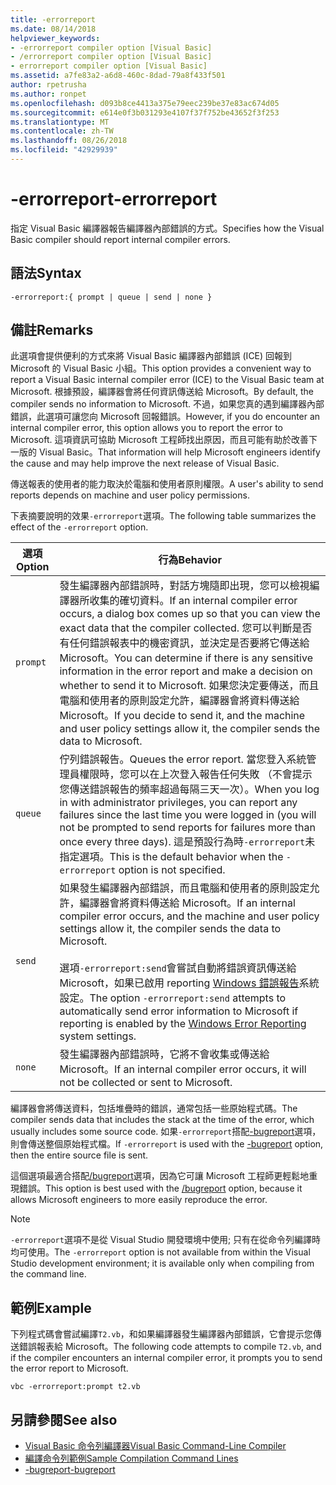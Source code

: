 ```yaml
---
title: -errorreport
ms.date: 08/14/2018
helpviewer_keywords:
- -errorreport compiler option [Visual Basic]
- /errorreport compiler option [Visual Basic]
- errorreport compiler option [Visual Basic]
ms.assetid: a7fe83a2-a6d8-460c-8dad-79a8f433f501
author: rpetrusha
ms.author: ronpet
ms.openlocfilehash: d093b8ce4413a375e79eec239be37e83ac674d05
ms.sourcegitcommit: e614e0f3b031293e4107f37f752be43652f3f253
ms.translationtype: MT
ms.contentlocale: zh-TW
ms.lasthandoff: 08/26/2018
ms.locfileid: "42929939"
---
```

# <a name="-errorreport"></a><span data-ttu-id="6792c-102">-errorreport</span><span class="sxs-lookup"><span data-stu-id="6792c-102">-errorreport</span></span>

<span data-ttu-id="6792c-103">指定 Visual Basic 編譯器報告編譯器內部錯誤的方式。</span><span class="sxs-lookup"><span data-stu-id="6792c-103">Specifies how the Visual Basic compiler should report internal compiler errors.</span></span>

## <a name="syntax"></a><span data-ttu-id="6792c-104">語法</span><span class="sxs-lookup"><span data-stu-id="6792c-104">Syntax</span></span>

```
-errorreport:{ prompt | queue | send | none }
```

## <a name="remarks"></a><span data-ttu-id="6792c-105">備註</span><span class="sxs-lookup"><span data-stu-id="6792c-105">Remarks</span></span>

<span data-ttu-id="6792c-106">此選項會提供便利的方式來將 Visual Basic 編譯器內部錯誤 (ICE) 回報到 Microsoft 的 Visual Basic 小組。</span><span class="sxs-lookup"><span data-stu-id="6792c-106">This option provides a convenient way to report a Visual Basic internal compiler error (ICE) to the Visual Basic team at Microsoft.</span></span> <span data-ttu-id="6792c-107">根據預設，編譯器會將任何資訊傳送給 Microsoft。</span><span class="sxs-lookup"><span data-stu-id="6792c-107">By default, the compiler sends no information to Microsoft.</span></span> <span data-ttu-id="6792c-108">不過，如果您真的遇到編譯器內部錯誤，此選項可讓您向 Microsoft 回報錯誤。</span><span class="sxs-lookup"><span data-stu-id="6792c-108">However, if you do encounter an internal compiler error, this option allows you to report the error to Microsoft.</span></span> <span data-ttu-id="6792c-109">這項資訊可協助 Microsoft 工程師找出原因，而且可能有助於改善下一版的 Visual Basic。</span><span class="sxs-lookup"><span data-stu-id="6792c-109">That information will help Microsoft engineers identify the cause and may help improve the next release of Visual Basic.</span></span>

<span data-ttu-id="6792c-110">傳送報表的使用者的能力取決於電腦和使用者原則權限。</span><span class="sxs-lookup"><span data-stu-id="6792c-110">A user's ability to send reports depends on machine and user policy permissions.</span></span>

<span data-ttu-id="6792c-111">下表摘要說明的效果`-errorreport`選項。</span><span class="sxs-lookup"><span data-stu-id="6792c-111">The following table summarizes the effect of the `-errorreport` option.</span></span>

|<span data-ttu-id="6792c-112">選項</span><span class="sxs-lookup"><span data-stu-id="6792c-112">Option</span></span>|<span data-ttu-id="6792c-113">行為</span><span class="sxs-lookup"><span data-stu-id="6792c-113">Behavior</span></span>|
|---|---|
|`prompt`|<span data-ttu-id="6792c-114">發生編譯器內部錯誤時，對話方塊隨即出現，您可以檢視編譯器所收集的確切資料。</span><span class="sxs-lookup"><span data-stu-id="6792c-114">If an internal compiler error occurs, a dialog box comes up so that you can view the exact data that the compiler collected.</span></span> <span data-ttu-id="6792c-115">您可以判斷是否有任何錯誤報表中的機密資訊，並決定是否要將它傳送給 Microsoft。</span><span class="sxs-lookup"><span data-stu-id="6792c-115">You can determine if there is any sensitive information in the error report and make a decision on whether to send it to Microsoft.</span></span> <span data-ttu-id="6792c-116">如果您決定要傳送，而且電腦和使用者的原則設定允許，編譯器會將資料傳送給 Microsoft。</span><span class="sxs-lookup"><span data-stu-id="6792c-116">If you decide to send it, and the machine and user policy settings allow it, the compiler sends the data to Microsoft.</span></span>|
|`queue`|<span data-ttu-id="6792c-117">佇列錯誤報告。</span><span class="sxs-lookup"><span data-stu-id="6792c-117">Queues the error report.</span></span> <span data-ttu-id="6792c-118">當您登入系統管理員權限時，您可以在上次登入報告任何失敗 （不會提示您傳送錯誤報告的頻率超過每隔三天一次）。</span><span class="sxs-lookup"><span data-stu-id="6792c-118">When you log in with administrator privileges, you can report any failures since the last time you were logged in (you will not be prompted to send reports for failures more than once every three days).</span></span> <span data-ttu-id="6792c-119">這是預設行為時`-errorreport`未指定選項。</span><span class="sxs-lookup"><span data-stu-id="6792c-119">This is the default behavior when the `-errorreport` option is not specified.</span></span>|
|`send`|<span data-ttu-id="6792c-120">如果發生編譯器內部錯誤，而且電腦和使用者的原則設定允許，編譯器會將資料傳送給 Microsoft。</span><span class="sxs-lookup"><span data-stu-id="6792c-120">If an internal compiler error occurs, and the machine and user policy settings allow it, the compiler sends the data to Microsoft.</span></span><br /><br /> <span data-ttu-id="6792c-121">選項`-errorreport:send`會嘗試自動將錯誤資訊傳送給 Microsoft，如果已啟用 reporting [Windows 錯誤報告](/windows/desktop/wer/windows-error-reporting)系統設定。</span><span class="sxs-lookup"><span data-stu-id="6792c-121">The option `-errorreport:send` attempts to automatically send error information to Microsoft if reporting is enabled by the [Windows Error Reporting](/windows/desktop/wer/windows-error-reporting) system settings.</span></span> |
|`none`|<span data-ttu-id="6792c-122">發生編譯器內部錯誤時，它將不會收集或傳送給 Microsoft。</span><span class="sxs-lookup"><span data-stu-id="6792c-122">If an internal compiler error occurs, it will not be collected or sent to Microsoft.</span></span>|

<span data-ttu-id="6792c-123">編譯器會將傳送資料，包括堆疊時的錯誤，通常包括一些原始程式碼。</span><span class="sxs-lookup"><span data-stu-id="6792c-123">The compiler sends data that includes the stack at the time of the error, which usually includes some source code.</span></span> <span data-ttu-id="6792c-124">如果`-errorreport`搭配[-bugreport](../../../visual-basic/reference/command-line-compiler/bugreport.md)選項，則會傳送整個原始程式檔。</span><span class="sxs-lookup"><span data-stu-id="6792c-124">If `-errorreport` is used with the [-bugreport](../../../visual-basic/reference/command-line-compiler/bugreport.md) option, then the entire source file is sent.</span></span>

<span data-ttu-id="6792c-125">這個選項最適合搭配[/bugreport](../../../visual-basic/reference/command-line-compiler/bugreport.md)選項，因為它可讓 Microsoft 工程師更輕鬆地重現錯誤。</span><span class="sxs-lookup"><span data-stu-id="6792c-125">This option is best used with the [/bugreport](../../../visual-basic/reference/command-line-compiler/bugreport.md) option, because it allows Microsoft engineers to more easily reproduce the error.</span></span>

> [!NOTE]
> <span data-ttu-id="6792c-126">`-errorreport`選項不是從 Visual Studio 開發環境中使用; 只有在從命令列編譯時均可使用。</span><span class="sxs-lookup"><span data-stu-id="6792c-126">The `-errorreport` option is not available from within the Visual Studio development environment; it is available only when compiling from the command line.</span></span>

## <a name="example"></a><span data-ttu-id="6792c-127">範例</span><span class="sxs-lookup"><span data-stu-id="6792c-127">Example</span></span>

<span data-ttu-id="6792c-128">下列程式碼會嘗試編譯`T2.vb`，和如果編譯器發生編譯器內部錯誤，它會提示您傳送錯誤報表給 Microsoft。</span><span class="sxs-lookup"><span data-stu-id="6792c-128">The following code attempts to compile `T2.vb`, and if the compiler encounters an internal compiler error, it prompts you to send the error report to Microsoft.</span></span>

```
vbc -errorreport:prompt t2.vb
```

## <a name="see-also"></a><span data-ttu-id="6792c-129">另請參閱</span><span class="sxs-lookup"><span data-stu-id="6792c-129">See also</span></span>

- [<span data-ttu-id="6792c-130">Visual Basic 命令列編譯器</span><span class="sxs-lookup"><span data-stu-id="6792c-130">Visual Basic Command-Line Compiler</span></span>](../../../visual-basic/reference/command-line-compiler/index.md)
- [<span data-ttu-id="6792c-131">編譯命令列範例</span><span class="sxs-lookup"><span data-stu-id="6792c-131">Sample Compilation Command Lines</span></span>](../../../visual-basic/reference/command-line-compiler/sample-compilation-command-lines.md)
- [<span data-ttu-id="6792c-132">-bugreport</span><span class="sxs-lookup"><span data-stu-id="6792c-132">-bugreport</span></span>](../../../visual-basic/reference/command-line-compiler/bugreport.md)
